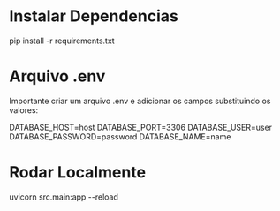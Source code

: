 # Instalar Dependencias
pip install -r requirements.txt

# Arquivo .env

Importante criar um arquivo .env e adicionar os campos substituindo os valores:

DATABASE_HOST=host
DATABASE_PORT=3306
DATABASE_USER=user
DATABASE_PASSWORD=password
DATABASE_NAME=name

# Rodar Localmente
uvicorn src.main:app --reload